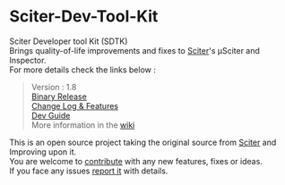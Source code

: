 # Sciter-Dev-Tool-Kit

Sciter Developer tool Kit (SDTK)  
Brings quality-of-life improvements and fixes to [Sciter](https://sciter.com/)'s μSciter and Inspector.  
For more details check the links below :


> Version : 1.8  
> [Binary Release](https://github.com/MustafaHi/Sciter-Dev-Tool-Kit/releases)  
> [Change Log & Features](https://github.com/MustafaHi/Sciter-Dev-Tool-Kit/wiki/Change-log-&-Features)  
> [Dev Guide](https://github.com/MustafaHi/Sciter-Dev-Tool-Kit/wiki/Dev-Guide)  
> More information in the [wiki](https://github.com/MustafaHi/Sciter-Dev-Tool-Kit/wiki)  

This is an open source project taking the original source from [Sciter](https://sciter.com/) and Improving upon it.   
You are welcome to [contribute](https://github.com/MustafaHi/Sciter-Dev-Tool-Kit/wiki/Dev-Guide) with any new features, fixes or ideas.  
If you face any issues [report it](https://github.com/MustafaHi/Sciter-Dev-Tool-Kit/issues) with details.  